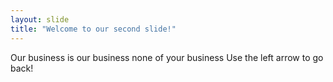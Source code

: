```yaml
---
layout: slide
title: "Welcome to our second slide!"
---
```

Our business is our business none of your business
Use the left arrow to go back!